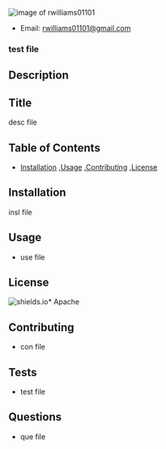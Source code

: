 ![image of rwilliams01101](https://avatars0.githubusercontent.com/u/60494157?v=4)
* Email: [rwilliams01101@gmail.com](rwilliams01101@gmail.com)
### test file
## Description
## Title
desc file
## Table of Contents
* [Installation](#installation) 
,[Usage](#usage) 
,[Contributing](#contributing) 
,[License](#license) 

## Installation
insl file
## Usage
* use file
## License
![shields.io](https://camo.githubusercontent.com/5b17d82d9a87c80cdd019bacb35c23f3515d33c3/68747470733a2f2f696d672e736869656c64732e696f2f62616467652f4c6963656e73652d417061636865253230322e302d79656c6c6f77677265656e2e737667)* Apache
## Contributing
* con file
## Tests
* test file
## Questions
* que file
